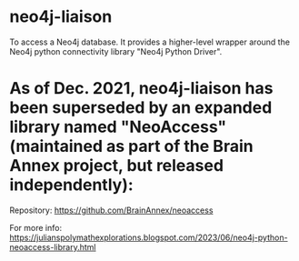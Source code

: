 # neo4j-liaison

To access a Neo4j database.     It provides a higher-level wrapper around the Neo4j python connectivity library "Neo4j Python Driver".

# As of Dec. 2021, neo4j-liaison has been superseded by an expanded library named "NeoAccess" (maintained as part of the Brain Annex project, but released independently): 
Repository:  https://github.com/BrainAnnex/neoaccess

For more info:
https://julianspolymathexplorations.blogspot.com/2023/06/neo4j-python-neoaccess-library.html
